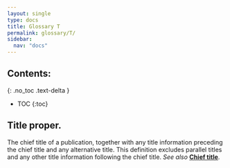 ```yaml
---
layout: single
type: docs
title: Glossary T
permalink: glossary/T/
sidebar:
  nav: "docs"
---
```


## Contents:
{: .no_toc .text-delta }

- TOC
{:toc}

## **Title proper**.
The chief title of a publication, together with any title information preceding the chief title and any alternative title.  This definition excludes parallel titles and any other title information following the chief title.  *See also* **[Chief title](/DCRMR/glossary/C/#chief-title)**.